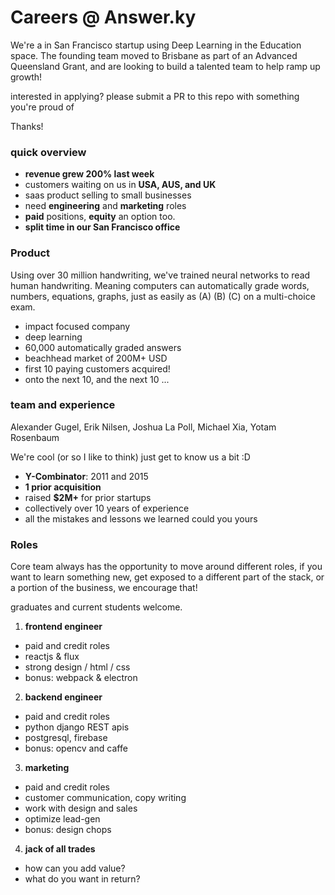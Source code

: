 # Careers @ Answer.ky

  We're a in San Francisco startup using Deep Learning in the Education space.  The founding team moved to Brisbane as part of an Advanced Queensland Grant, and are looking to build a talented team to help ramp up growth!

interested in applying?  please submit a PR to this repo with something you're proud of

Thanks!

### quick overview

* __revenue grew 200% last week__
* customers waiting on us in __USA, AUS, and UK__
* saas product selling to small businesses
* need __engineering__ and __marketing__ roles
* __paid__ positions, __equity__ an option too.  
* __split time in our San Francisco office__

### Product

Using over 30 million handwriting, we've trained neural networks to read human handwriting.  Meaning computers can automatically grade words, numbers, equations, graphs, just as easily as (A) (B) (C) on a multi-choice exam.  

* impact focused company
* deep learning
* 60,000 automatically graded answers
* beachhead market of 200M+ USD
* first 10 paying customers acquired!
* onto the next 10, and the next 10 ...

### team and experience

Alexander Gugel, Erik Nilsen, Joshua La Poll, Michael Xia, Yotam Rosenbaum

We're cool (or so I like to think) just get to know us a bit :D

* __Y-Combinator__: 2011 and 2015
* __1 prior acquisition__
* raised __$2M+__ for prior startups
* collectively over 10 years of experience
* all the mistakes and lessons we learned could you yours

### Roles

Core team always has the opportunity to move around different roles, if you want to learn something new, get exposed to a different part of the stack, or a portion of the business, we encourage that!

graduates and current students welcome.  

1.  __frontend engineer__
  * paid and credit roles
  * reactjs & flux
  * strong design / html / css
  * bonus: webpack & electron

2.  __backend engineer__
  * paid and credit roles
  * python django REST apis
  * postgresql, firebase
  * bonus: opencv and caffe
  
3.  __marketing__
  * paid and credit roles
  * customer communication, copy writing
  * work with design and sales
  * optimize lead-gen
  * bonus: design chops
  
4.  __jack of all trades__
  * how can you add value?  
  * what do you want in return?
  

